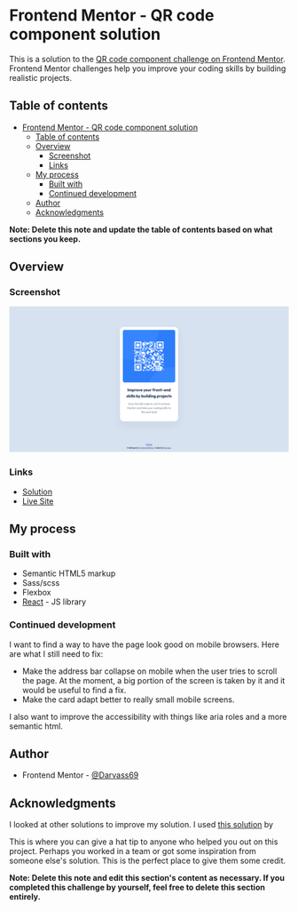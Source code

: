 # Frontend Mentor - QR code component solution

This is a solution to the [QR code component challenge on Frontend Mentor](https://www.frontendmentor.io/challenges/qr-code-component-iux_sIO_H). Frontend Mentor challenges help you improve your coding skills by building realistic projects. 

## Table of contents

- [Frontend Mentor - QR code component solution](#frontend-mentor---qr-code-component-solution)
  - [Table of contents](#table-of-contents)
  - [Overview](#overview)
    - [Screenshot](#screenshot)
    - [Links](#links)
  - [My process](#my-process)
    - [Built with](#built-with)
    - [Continued development](#continued-development)
  - [Author](#author)
  - [Acknowledgments](#acknowledgments)

**Note: Delete this note and update the table of contents based on what sections you keep.**

## Overview

### Screenshot

![](./screenshot.png)

### Links

- [Solution](https://www.frontendmentor.io/solutions/react-qr-code-card-RAfOTfAtcZ)
- [Live Site](https://darvass69.github.io/Frontend-mentor-challenges/#/QR-code-component)

## My process

### Built with

- Semantic HTML5 markup
- Sass/scss
- Flexbox
- [React](https://reactjs.org/) - JS library
<!-- - [Styled Components](https://styled-components.com/) - For styles 
  ? Could be really helpful
-->

### Continued development

I want to find a way to have the page look good on mobile browsers. Here are what I still need to fix:

+ Make the address bar collapse on mobile when the user tries to scroll the page. At the moment, a big portion of the screen is taken by it and it would be useful to find a fix.
+ Make the card adapt better to really small mobile screens.

I also want to improve the accessibility with things like aria roles and a more semantic html.

## Author

- Frontend Mentor - [@Darvass69](https://www.frontendmentor.io/profile/Darvass69)


## Acknowledgments

I looked at other solutions to improve my solution. I used [this solution]() by 

This is where you can give a hat tip to anyone who helped you out on this project. Perhaps you worked in a team or got some inspiration from someone else's solution. This is the perfect place to give them some credit.

**Note: Delete this note and edit this section's content as necessary. If you completed this challenge by yourself, feel free to delete this section entirely.**
